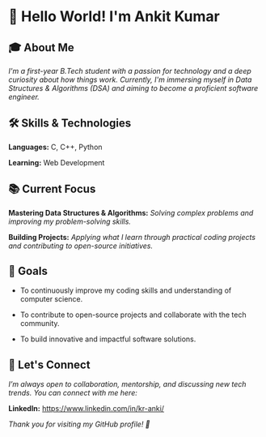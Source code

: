 # 👋 Hello World! I'm Ankit Kumar 

## 🎓 About Me

_I'm a first-year B.Tech student with a passion for technology and a deep curiosity about how things work. Currently, I'm immersing myself in Data Structures & Algorithms (DSA) and aiming to become a proficient software engineer._

## 🛠️ Skills & Technologies

**Languages:** C, C++, Python

**Learning:** Web Development 

## 📚 Current Focus

**Mastering Data Structures & Algorithms:** _Solving complex problems and improving my problem-solving skills._

**Building Projects:** _Applying what I learn through practical coding projects and contributing to open-source initiatives._

## 🌱 Goals
* To continuously improve my coding skills and understanding of computer science.

* To contribute to open-source projects and collaborate with the tech community.

* To build innovative and impactful software solutions.


## 🤝 Let's Connect

_I’m always open to collaboration, mentorship, and discussing new tech trends. You can connect with me here:_

**LinkedIn:** https://www.linkedin.com/in/kr-anki/


_Thank you for visiting my GitHub profile! 🚀_
